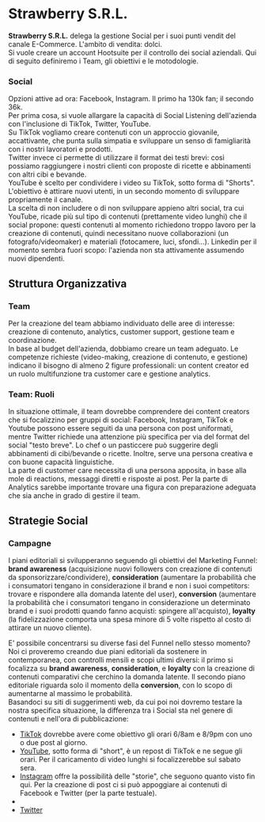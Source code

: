 # Strawberry S.R.L. 

<b>Strawberry S.R.L.</b> delega la gestione Social per i suoi punti vendit del canale E-Commerce. L'ambito di vendita: dolci. <br>
Si vuole creare un account Hootsuite per il controllo dei social aziendali. Qui di seguito definiremo i Team, gli obiettivi e le motodologie.

### Social 
Opzioni attive ad ora: Facebook, Instagram. Il primo ha 130k fan; il secondo 36k. <br>
Per prima cosa, si vuole allargare la capacità di Social Listening dell'azienda con l'inclusione di TikTok, Twitter, YouTube. <br>
Su TikTok vogliamo creare contenuti con un approccio giovanile, accattivante, che punta sulla simpatia e sviluppare un senso di famigliarità con i nostri lavoratori e prodotti. <br>
Twitter invece ci permette di utilizzare il format dei testi brevi: così possiamo raggiungere i nostri clienti con proposte di ricette e abbinamenti con altri cibi e bevande. <br>
YouTube è scelto per condividere i video su TikTok, sotto forma di "Shorts". L'obiettivo è attirare nuovi utenti, in un secondo momento di sviluppare propriamente il canale.<br>
La scelta di non includere o di non sviluppare appieno altri social, tra cui YouTube, ricade più sul tipo di contenuti (prettamente video lunghi) che il social propone: questi contenuti al momento richiedono troppo lavoro per la creazione di contenuti, quindi necessitano nuove collaborazioni (un fotografo/videomaker) e materiali (fotocamere, luci, sfondi...). Linkedin per il momento sembra fuori scopo: l'azienda non sta attivamente assumendo nuovi dipendenti.


## Struttura Organizzativa

### Team
Per la creazione del team abbiamo individuato delle aree di interesse: creazione di contenuto, analytics, customer support, gestione team e coordinazione. <br>
In base al budget dell'azienda, dobbiamo creare un team adeguato. Le competenze richieste (video-making, creazione di contenuto, e gestione) indicano il bisogno di almeno 2 figure professionali: un content creator ed un ruolo multifunzione tra customer care e gestione analytics. 

### Team: Ruoli
In situazione ottimale, il team dovrebbe comprendere dei content creators che si focalizzino per gruppi di social: Facebook, Instagram, TikTok e Youtube possono essere seguiti da una persona con post uniformati, mentre Twitter richiede una attenzione più specifica per via del format del social "testo breve". Lo chef o un pasticcere può suggerire degli abbinamenti di cibi/bevande o ricette. Inoltre, serve una persona creativa e con buone capacità linguistiche. <br>
La parte di customer care necessita di una persona apposita, in base alla mole di reactions, messaggi diretti e risposte ai post. Per la parte di Analytics sarebbe importante trovare una figura con preparazione adeguata che sia anche in grado di gestire il team. 

## Strategie Social

### Campagne
I piani editoriali si svilupperanno seguendo gli obiettivi del Marketing Funnel: <b>brand awareness</b> (acquisizione nuovi followers con creazione di contenuti da sponsorizzare/condividere), <b>consideration</b> (aumentare la probabilità che i consumatori tengano in considerazione il brand e non i suoi competitors: trovare e rispondere alla domanda latente del user), <b>conversion</b> (aumentare la probabilità che i consumatori tengano in considerazione un determinato brand e i suoi prodotti quando fanno acquisti: spingere all'acquisto), <b>loyalty</b> (la fidelizzazione comporta una spesa minore di 5 volte rispetto al costo di attirare un nuovo cliente).

E' possibile concentrarsi su diverse fasi del Funnel nello stesso momento? Noi ci proveremo creando due piani editoriali da sostenere in contemporanea, con controlli mensili e scopi ultimi diversi: il primo si focalizza su <b>brand awareness</b>, <b>consideration</b>, e <b>loyalty</b> con la creazione di contenuti comparativi che cerchino la domanda latente. Il secondo piano editoriale riguarda solo il momento della <b>conversion</b>, con lo scopo di aumentarne al massimo le probabilità. <br>
Basandoci su siti di suggerimenti web, da cui poi noi dovremo testare la nostra specifica situazione, la differenza tra i Social sta nel genere di contenuti e nell'ora di pubblicazione:
- [TikTok](https://influencermarketinghub.com/best-times-to-post-on-tiktok/) dovrebbe avere come obiettivo gli orari 6/8am e 8/9pm con uno o due post al giorno.
- [YouTube](https://influencermarketinghub.com/best-times-to-publish-youtube-videos/), sotto forma di "short", è un repost di TikTok e ne segue gli orari. Per il caricamento di video lunghi si focalizzerebbe sul sabato sera.
- [Instagram](https://influencermarketinghub.com/best-time-to-post-on-instagram/) offre la possibilità delle "storie", che seguono quanto visto fin qui. Per la creazione di post ci si può appoggiare ai contenuti di Facebook e Twitter (per la parte testuale).
- 
- [Twitter]()
